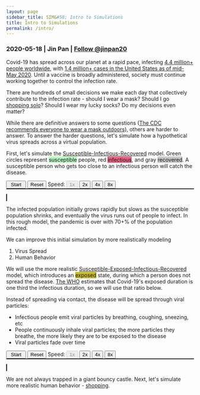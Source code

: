 ```yaml
---
layout: page
sidebar_title: SIM&#58; Intro to Simulations
title: Intro to Simulations
permalink: /intro/
---
```


<script src="./intro.bundle.js"></script>

### 2020-05-18 | Jin Pan | <a href="https://twitter.com/jinpan20?ref_src=twsrc%5Etfw" class="twitter-follow-button" data-show-count="false">Follow @jinpan20</a><script async src="https://platform.twitter.com/widgets.js" charset="utf-8"></script>

Covid-19 has spread across our planet at a rapid pace, infecting
[4.4 million+ people
worldwide](https://www.nytimes.com/interactive/2020/world/coronavirus-maps.html),
with [1.4 million+ cases in the United States as of mid-May
2020](https://www.nytimes.com/interactive/2020/us/coronavirus-us-cases.html).
Until a vaccine is broadly administered, society must continue working together to
control the infection rate.

There are hundreds of small decisions we make each day that
collectively contribute to the infection rate - should I wear a mask?
Should I go [shopping solo](/shopping_solo)? Should I wear my lucky socks?
Do my decisions even matter?

While there are definitive answers to some questions ([The CDC recommends
everyone to wear a mask
outdoors](https://www.cdc.gov/coronavirus/2019-ncov/prevent-getting-sick/diy-cloth-face-coverings.html)),
others are harder to answer.  To answer the harder questions, let's
simulate how a hypothetical virus spreads across a virtual population.

First, let's simulate the
[Susceptible-Infectious-Recovered](https://en.wikipedia.org/wiki/Compartmental_models_in_epidemiology#The_SIR_model)
model.  Green circles represent <span style="background-color:
#B8F7BF">susceptible</span> people, red <span style="background-color:
#EB6383">infectious</span>, and gray <span style="background-color:
#C8C8C8">recovered</span>.  A susceptible person who gets too close to an
infectious person will catch the disease.

<div>
  <button id="radius_brownian0-start" style="width: 4em">Start</button>
  <button id="radius_brownian0-reset">Reset</button>
  <span>Speed:
    <button class="radius_brownian0-speed" data-speed="1" style="font-weight: bold" disabled>1x</button>
    <button class="radius_brownian0-speed" data-speed="2">2x</button>
    <button class="radius_brownian0-speed" data-speed="4">4x</button>
    <button class="radius_brownian0-speed" data-speed="8">8x</button>
  </span>
  <br>
  <div
          id="radius_brownian0-uplot"
          style="border: solid; border-width: thin; display: inline-block; width:100%"
  ></div>

  <canvas
          id="radius_brownian0-canvas"
          width="600" height="400"
          style="border:1px solid #000000; width:100%">
  </canvas>
</div>

The infected population initially grows rapidly but slows as the susceptible
population shrinks, and eventually the virus runs out of people to infect. In
this rough model, the pandemic is over with 70+% of the population infected.

We can improve this initial simulation by more realistically modeling
1. Virus Spread
1. Human Behavior

We will use the more realistic
[Susceptible-Exposed-Infectious-Recovered](https://en.wikipedia.org/wiki/Compartmental_models_in_epidemiology#The_SEIR_model)
model, which introduces an <span style="background-color: #C7BA29">exposed</span>
state, during which a person does not spread the disease.
[The WHO](https://www.who.int/docs/default-source/coronaviruse/who-china-joint-mission-on-covid-19-final-report.pdf)
estimates that Covid-19's exposed duration is one third the infectious
duration, so we will use that ratio below.

Instead of spreading via contact, the disease will be spread through viral particles:
* Infectious people emit viral particles by breathing, coughing, sneezing, etc
* People continuously inhale viral particles; the more particles they breathe, the
more likely they are to be exposed to the disease
* Viral particles fade over time

<div>
  <button id="particle_brownian0-start" style="width: 4em">Start</button>
  <button id="particle_brownian0-reset">Reset</button>
  <span>Speed:
    <button class="particle_brownian0-speed" data-speed="1" style="font-weight: bold" disabled>1x</button>
    <button class="particle_brownian0-speed" data-speed="2">2x</button>
    <button class="particle_brownian0-speed" data-speed="4">4x</button>
    <button class="particle_brownian0-speed" data-speed="8">8x</button>
  </span>

  <br>
  <div
          id="particle_brownian0-uplot"
          style="border: solid; border-width: thin; display: inline-block; width:100%"
  ></div>

  <canvas
          id="particle_brownian0-canvas"
          width="600" height="400"
          style="border:1px solid #000000; width:100%">
  </canvas>
</div>

We are not always trapped in a giant bouncy castle.  Next, let's simulate
more realistic human behavior - [shopping](/shopping_solo).
